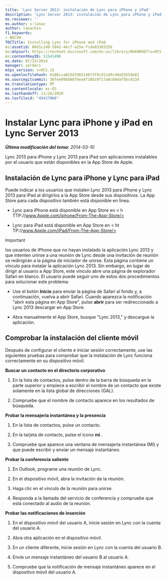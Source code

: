 ```yaml
---
title: 'Lync Server 2013: instalación de Lync para iPhone y iPad'
description: 'Lync Server 2013: instalación de Lync para iPhone y iPad.'
ms.reviewer: ''
ms.author: v-lanac
author: lanachin
f1.keywords:
- NOCSH
TOCTitle: Installing Lync for iPhone and iPad
ms:assetid: 88d1c149-5842-4ecf-a15e-fcda0330325b
ms:mtpsurl: https://technet.microsoft.com/en-us/library/Hh690987(v=OCS.15)
ms:contentKeyID: 51541496
ms.date: 07/23/2014
manager: serdars
mtps_version: v=OCS.15
ms.openlocfilehash: b186cca023d7d65146f3f9c91149c49a5555de81
ms.sourcegitcommit: 36fee89bb887bea4f18b19f17a8c69daf5bc423d
ms.translationtype: MT
ms.contentlocale: es-ES
ms.lasthandoff: 11/26/2020
ms.locfileid: "49427066"
---
```

# <a name="installing-lync-for-iphone-and-ipad-in-lync-server-2013"></a>Instalar Lync para iPhone y iPad en Lync Server 2013

<div data-xmlns="http://www.w3.org/1999/xhtml">

<div class="topic" data-xmlns="http://www.w3.org/1999/xhtml" data-msxsl="urn:schemas-microsoft-com:xslt" data-cs="https://msdn.microsoft.com/">

<div data-asp="https://msdn2.microsoft.com/asp">



</div>

<div id="mainSection">

<div id="mainBody">

<span> </span>

_**Última modificación del tema:** 2014-03-10_

Lync 2013 para iPhone y Lync 2013 para iPad son aplicaciones instalables por el usuario que están disponibles en la App Store de Apple.

<div>

## <a name="installing-lync-for-iphone-and-lync-for-ipad"></a>Instalación de Lync para iPhone y Lync para iPad

Puede indicar a los usuarios que instalen Lync 2013 para iPhone y Lync 2013 para iPad al dirigirlos a la App Store desde sus dispositivos. La App Store para cada dispositivo también está disponible en línea.

  - Lync para iPhone está disponible en App Store en \< h<span> </span> TTP://www.Apple.com/iphone/From-The-App-Store/>

  - Lync para iPad está disponible en App Store en \< ht<span> </span> TP://www.Apple.com/iPad/From-The-App-Store/>

<div>


> [!IMPORTANT]  
> los usuarios de iPhone que no hayan instalado la aplicación Lync 2013 y que intenten unirse a una reunión de Lync desde una invitación de reunión se redirigirán a la página de iniciador de unirse. Esta página contiene un vínculo para instalar la aplicación Lync 2013. Sin embargo, en lugar de dirigir al usuario a App Store, este vínculo abre una página de explorador Safari en blanco. El usuario puede seguir uno de estos dos procedimientos para solucionar este problema: 
> <UL>
> <LI>
> <P>Use el botón <STRONG>Inicio</STRONG> para enviar la página de Safari al fondo y, a continuación, vuelva a abrir Safari. Cuando aparezca la notificación "abrir esta página en App Store", pulse <STRONG>abrir</STRONG> para ser redireccionado a Lync 2013 descargar en App Store.</P>
> <LI>
> <P>Abra manualmente el App Store, busque "Lync 2013," y descargue la aplicación.</P></LI></UL>



</div>

</div>

<div>

## <a name="verifying-mobile-client-installation"></a>Comprobar la instalación del cliente móvil

Después de configurar el cliente e iniciar sesión correctamente, use las siguientes pruebas para comprobar que la instalación de Lync funciona correctamente en su dispositivo móvil.

**Buscar un contacto en el directorio corporativo**

1.  En la lista de contactos, pulse dentro de la barra de búsqueda en la parte superior y empiece a escribir el nombre de un contacto que existe solamente en la lista global de direcciones (GAL).

2.  Compruebe que el nombre de contacto aparece en los resultados de búsqueda.

**Probar la mensajería instantánea y la presencia**

1.  En la lista de contactos, pulse un contacto.

2.  En la tarjeta de contacto, pulse el icono **mi** .

3.  Compruebe que aparece una ventana de mensajería instantánea (MI) y que puede escribir y enviar un mensaje instantáneo.

**Probar la conferencia saliente**

1.  En Outlook, programe una reunión de Lync.

2.  En el dispositivo móvil, abra la invitación de la reunión.

3.  Haga clic en el vínculo de la reunión para unirse.

4.  Responda a la llamada del servicio de conferencia y compruebe que está conectado al audio de la reunión.

**Probar las notificaciones de inserción**

1.  En el dispositivo móvil del usuario A, inicie sesión en Lync con la cuenta del usuario A.

2.  Abra otra aplicación en el dispositivo móvil.

3.  En un cliente diferente, inicie sesión en Lync con la cuenta del usuario B.

4.  Envíe un mensaje instantáneo del usuario B al usuario A.

5.  Compruebe que la notificación de mensaje instantáneo aparece en el dispositivo móvil del usuario A.

</div>

</div>

<span> </span>

</div>

</div>

</div>

